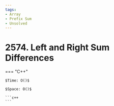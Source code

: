 ```yaml
---
tags:
- Array
- Prefix Sum
- Unsolved
---
```



# 2574. Left and Right Sum Differences

=== "C++"

    $Time: O()$

    $Space: O()$

    ```c++
    ```